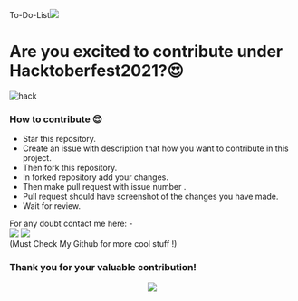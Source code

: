 ﻿To-Do-List[<img src="https://img.icons8.com/external-bearicons-blue-bearicons/64/000000/external-Blue9.Click-here-social-media-action-bearicons-blue-bearicons.png"/>](https://avinash201199.github.io/To-Do-List/)

# Are you excited to contribute under Hacktoberfest2021?😍
![hack](https://user-images.githubusercontent.com/61057666/135253939-df4c0569-9ea6-49ae-b53c-63c797933b30.png)

### How to contribute 😎<br>

* Star this repository.
* Create an issue with description that how you want to contribute in this project.
* Then fork this repository.
* In forked repository add your changes.
* Then make pull request with issue number .
* Pull request should have screenshot of the changes you have made.
* Wait for review.


For any doubt contact me here: - <br>
[<img src="https://img.icons8.com/color/50/000000/instagram-new--v2.png"/>](https://www.instagram.com/lets__code/) [<img src="https://img.icons8.com/color/48/000000/github--v3.png"/>](https://github.com/avinash201199)
<br>(Must Check My Github for more cool stuff !)<br>
### Thank you for your valuable contribution!
<p align="center"><img src="https://i.pinimg.com/originals/7c/3b/63/7c3b63598dc8b65b93a9532d4228947b.gif"></p>
